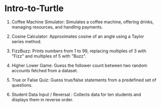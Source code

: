 # Intro-to-Turtle

 1) Coffee Machine Simulator: Simulates a coffee machine, offering drinks, managing resources, and handling payments.

 2) Cosine Calculator: Approximates cosine of an angle using a Taylor series method.

 3) FizzBuzz: Prints numbers from 1 to 99, replacing multiples of 3 with "Fizz" and multiples of 5 with "Buzz".

 4) Higher Lower Game: Guess the follower count between two random accounts fetched from a dataset.
 
 5) True or False Quiz: Guess true/false statements from a predefined set of questions.
  
 6) Student Data Input / Reversal : Collects data for ten students and displays them in reverse order.
 

